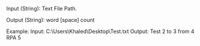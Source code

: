 Input (String): Text File Path.

Output (String): word [space] count

Example:
Input: C:\Users\Khaled\Desktop\Test.txt
Output: 
Test 2
to 3
from 4
RPA 5
